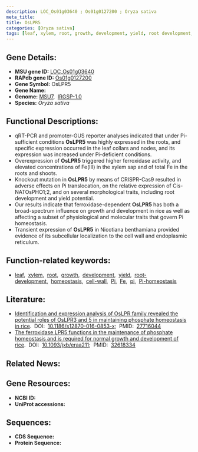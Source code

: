 ```yaml
---
description: LOC_Os01g03640 ; Os01g0127200 ; Oryza sativa
meta_title:
title: OsLPR5
categories: [Oryza sativa]
tags: [leaf, xylem, root, growth, development, yield, root development, homeostasis, cell wall, Pi, Fe,  pi , Pi homeostasis]
---
```


## Gene Details:
- **MSU gene ID:** [LOC_Os01g03640](http://rice.uga.edu/cgi-bin/ORF_infopage.cgi?orf=LOC_Os01g03640)  
- **RAPdb gene ID:** [Os01g0127200](https://rapdb.dna.affrc.go.jp/locus/?name=Os01g0127200)  
- **Gene Symbol:** OsLPR5
- **Gene Name:**
- **Genome:**  [MSU7](http://rice.uga.edu/),&nbsp;&nbsp;[IRGSP-1.0](https://rapdb.dna.affrc.go.jp/download/irgsp1.html)
- **Species:** *Oryza sativa*

## Functional Descriptions:
   - qRT-PCR and promoter-GUS reporter analyses indicated that under Pi-sufficient conditions **OsLPR5** was highly expressed in the roots, and specific expression occurred in the leaf collars and nodes, and its expression was increased under Pi-deficient conditions.
   - Overexpression of **OsLPR5** triggered higher ferroxidase activity, and elevated concentrations of Fe(III) in the xylem sap and of total Fe in the roots and shoots.
   - Knockout mutation in **OsLPR5** by means of CRISPR-Cas9 resulted in adverse effects on Pi translocation, on the relative expression of Cis-NATOsPHO1;2, and on several morphological traits, including root development and yield potential.
   - Our results indicate that ferroxidase-dependent **OsLPR5** has both a broad-spectrum influence on growth and development in rice as well as affecting a subset of physiological and molecular traits that govern Pi homeostasis.
   - Transient expression of **OsLPR5** in Nicotiana benthamiana provided evidence of its subcellular localization to the cell wall and endoplasmic reticulum.

## Function-related keywords:
   - [leaf](/tags/leaf/),&nbsp;&nbsp;[xylem](/tags/xylem/),&nbsp;&nbsp;[root](/tags/root/),&nbsp;&nbsp;[growth](/tags/growth/),&nbsp;&nbsp;[development](/tags/development/),&nbsp;&nbsp;[yield](/tags/yield/),&nbsp;&nbsp;[root-development](/tags/root-development/),&nbsp;&nbsp;[homeostasis](/tags/homeostasis/),&nbsp;&nbsp;[cell-wall](/tags/cell-wall/),&nbsp;&nbsp;[Pi](/tags/Pi/),&nbsp;&nbsp;[Fe](/tags/Fe/),&nbsp;&nbsp;[pi](/tags/pi/),&nbsp;&nbsp;[Pi-homeostasis](/tags/Pi-homeostasis/)

## Literature:
   - [Identification and expression analysis of OsLPR family revealed the potential roles of OsLPR3 and 5 in maintaining phosphate homeostasis in rice](https://www.doi.org/10.1186/s12870-016-0853-x).&nbsp;&nbsp;DOI:&nbsp;&nbsp;[10.1186/s12870-016-0853-x](https://www.doi.org/10.1186/s12870-016-0853-x);&nbsp;&nbsp;PMID:&nbsp;&nbsp;[27716044](https://pubmed.ncbi.nlm.nih.gov/27716044/)
   - [The ferroxidase LPR5 functions in the maintenance of phosphate homeostasis and is required for normal growth and development of rice](https://www.doi.org/10.1093/jxb/eraa211).&nbsp;&nbsp;DOI:&nbsp;&nbsp;[10.1093/jxb/eraa211](https://www.doi.org/10.1093/jxb/eraa211);&nbsp;&nbsp;PMID:&nbsp;&nbsp;[32618334](https://pubmed.ncbi.nlm.nih.gov/32618334/)

## Related News:

## Gene Resources:
- **NCBI ID:**  []()
- **UniProt accessions:** [](https://www.uniprot.org/uniprotkb//entry)

## Sequences:
- **CDS Sequence:**
- **Protein Sequence:**

